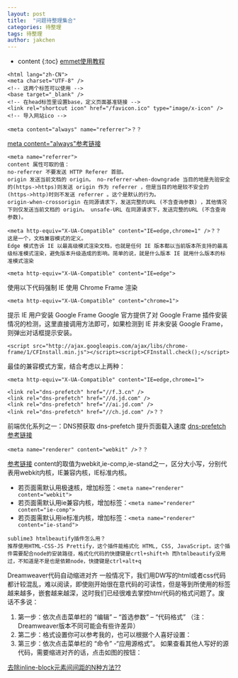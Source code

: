 ```yaml
---
layout: post
title:  "问题待整理集合"
categories: 待整理
tags: 待整理
author: jakchen
---
```

* content
{:toc}
[emmet使用教程](http://docs.emmet.io/cheat-sheet/)
```
<html lang="zh-CN">
<meta charset="UTF-8" />
<!-- 这两个标签可以使用 -->
<base target="_blank" />
<!-- 在head标签里设置base，定义页面基准链接 -->
<link rel="shortcut icon" href="/favicon.ico" type="image/x-icon" />
<!-- 导入网站ico -->
```




```
<meta content="always" name="referrer">？？
```

[meta content="always"参考链接](http://blog.csdn.net/a3025056/article/details/71216097)
```
<meta name="referrer">
content 属性可取的值：
no-referrer 不要发送 HTTP Referer 首部。
origin 发送当前文档的 origin。 no-referrer-when-downgrade 当目的地是先验安全的(https->https)则发送 origin 作为 referrer ，但是当目的地是较不安全的 (https->http)时则不发送 referrer 。这个是默认的行为。
origin-when-crossorigin 在同源请求下，发送完整的URL (不含查询参数) ，其他情况下则仅发送当前文档的 origin。 unsafe-URL 在同源请求下，发送完整的URL (不含查询参数)。
```
```
<meta http-equiv="X-UA-Compatible" content="IE=edge,chrome=1" />？？
这是一个，文档兼容模式的定义。
Edge 模式告诉 IE 以最高级模式渲染文档，也就是任何 IE 版本都以当前版本所支持的最高级标准模式渲染，避免版本升级造成的影响。简单的说，就是什么版本 IE 就用什么版本的标准模式渲染
```

```
<meta http-equiv="X-UA-Compatible" content="IE=edge">
```
使用以下代码强制 IE 使用 Chrome Frame 渲染
```
<meta http-equiv="X-UA-Compatible" content="chrome=1">
```
提示 IE 用户安装 Google Frame Google 官方提供了对 Google Frame 插件安装情况的检测，这里直接调用方法即可，如果检测到 IE 并未安装 Google Frame，则弹出对话框提示安装。
```
<script src="http://ajax.googleapis.com/ajax/libs/chrome-frame/1/CFInstall.min.js"></script><script>CFInstall.check();</script>
```
最佳的兼容模式方案，结合考虑以上两种：
```
<meta http-equiv="X-UA-Compatible" content="IE=edge,chrome=1">
```
```
<link rel="dns-prefetch" href="//f.3.cn" />
<link rel="dns-prefetch" href="//d.jd.com" />
<link rel="dns-prefetch" href="//ai.jd.com" />
<link rel="dns-prefetch" href="//ch.jd.com" />？？
```
前端优化系列之一：DNS预获取 dns-prefetch 提升页面载入速度 [dns-prefetch 参考链接](https://www.cnblogs.com/lhm166/articles/6073787.html)
```
<meta name="renderer" content="webkit" />？？
```
[参考链接](http://blog.csdn.net/adc_god/article/details/51531263)
content的取值为webkit,ie-comp,ie-stand之一，区分大小写，分别代表用webkit内核，IE兼容内核，IE标准内核。

- 若页面需默认用极速核，增加标签：`<meta name="renderer" content="webkit">`
- 若页面需默认用ie兼容内核，增加标签：`<meta name="renderer" content="ie-comp"> `
- 若页面需默认用ie标准内核，增加标签：`<meta name="renderer" content="ie-stand">`

```
sublime3 htmlbeautify插件怎么用？
推荐使用HTML-CSS-JS Prettify，这个插件能格式化 HTML, CSS, JavaScript。这个插件需要配合node的安装路径，格式化代码的快捷键是crtl+shift+h 而htmlbeautify没用过，不知道是不是也是依赖node，快捷键是ctrl+alt+q
 ```
 Dreamweaver代码自动缩进对齐 一般情况下，我们用DW写的html或者css代码都计较混乱，难以阅读，即使刚开始很在意代码的可读性，但是等到所使用的标签越来越多，嵌套越来越深，这时我们已经很难去掌控html代码的格式问题了。废话不多说：
 1. 第一步：依次点击菜单栏的 “编辑” – “首选参数” – “代码格式” （注：Dreamweaver版本不同可能会有些许差异）
 2. 第二步：格式设置你可以参考我的，也可以根据个人喜好设置：
 3. 第三步：依次点击菜单栏的 “命令” -“应用源格式”。 如果查看其他人写好的源代码，需要缩进对齐的话，点击如图的按钮：


 [去除inline-block元素间间距的N种方法??](http://www.zhangxinxu.com/wordpress/2012/04/inline-block-space-remove-%E5%8E%BB%E9%99%A4%E9%97%B4%E8%B7%9D/)
